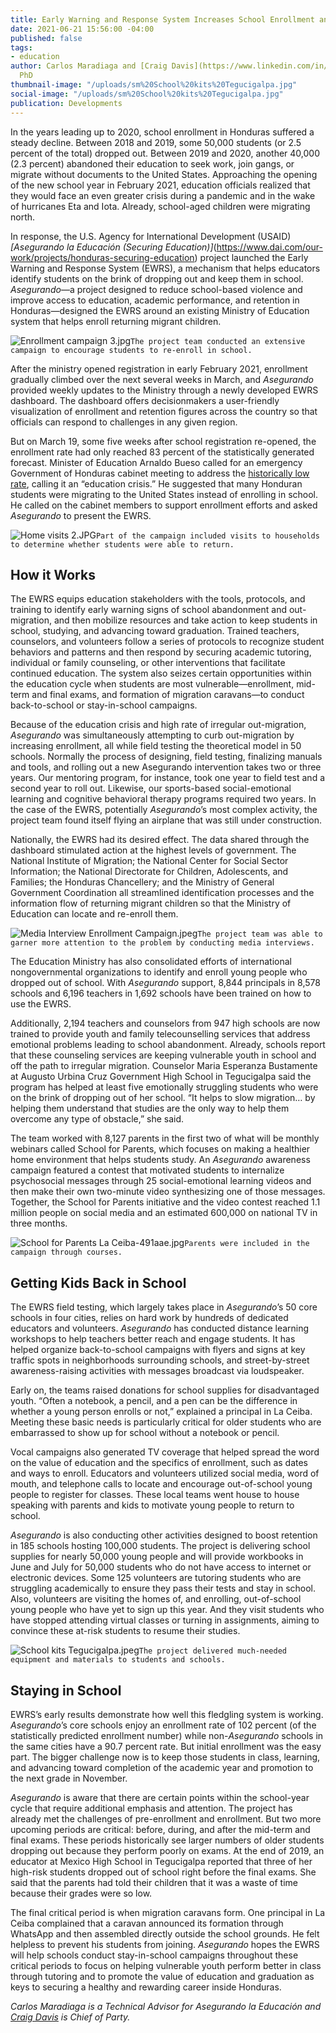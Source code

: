 ```yaml
---
title: Early Warning and Response System Increases School Enrollment and Retention
date: 2021-06-21 15:56:00 -04:00
published: false
tags:
- education
author: Carlos Maradiaga and [Craig Davis](https://www.linkedin.com/in/craig-davis-2084b761/),
  PhD
thumbnail-image: "/uploads/sm%20School%20kits%20Tegucigalpa.jpg"
social-image: "/uploads/sm%20School%20kits%20Tegucigalpa.jpg"
publication: Developments
---
```


In the years leading up to 2020, school enrollment in Honduras suffered a steady decline. Between 2018 and 2019, some 50,000 students (or 2.5 percent of the total) dropped out. Between 2019 and 2020, another 40,000 (2.3 percent) abandoned their education to seek work, join gangs, or migrate without documents to the United States. Approaching the opening of the new school year in February 2021, education officials realized that they would face an even greater crisis during a pandemic and in the wake of hurricanes Eta and Iota. Already, school-aged children were migrating north.

In response, the U.S. Agency for International Development (USAID) *[Asegurando la Educación (Securing Education)]*(https://www.dai.com/our-work/projects/honduras-securing-education) project launched the Early Warning and Response System (EWRS), a mechanism that helps educators identify students on the brink of dropping out and keep them in school. *Asegurando*—a project designed to reduce school-based violence and improve access to education, academic performance, and retention in Honduras—designed the EWRS around an existing Ministry of Education system that helps enroll returning migrant children. 




![Enrollment campaign 3.jpg](/uploads/Enrollment%20campaign%203.jpg)`The project team conducted an extensive campaign to encourage students to re-enroll in school.`

After the ministry opened registration in early February 2021, enrollment gradually climbed over the next several weeks in March, and *Asegurando* provided weekly updates to the Ministry through a newly developed EWRS dashboard. The dashboard offers decisionmakers a user-friendly visualization of enrollment and retention figures across the country so that officials can respond to challenges in any given region.

But on March 19, some five weeks after school registration re-opened, the enrollment rate had only reached 83 percent of the statistically generated forecast. Minister of Education Arnaldo Bueso called for an emergency Government of Honduras cabinet meeting to address the [historically low rate](https://contracorriente.red/en/2021/02/12/pandemic-sees-thousands-of-honduran-children-missing-out-on-school/), calling it an “education crisis.” He suggested that many Honduran students were migrating to the United States instead of enrolling in school. He called on the cabinet members to support enrollment efforts and asked *Asegurando* to present the EWRS.

![Home visits 2.JPG](/uploads/Home%20visits%202.JPG)`Part of the campaign included visits to households to determine whether students were able to return.`

## How it Works

The EWRS equips education stakeholders with the tools, protocols, and training to identify early warning signs of school abandonment and out-migration, and then mobilize resources and take action to keep students in school, studying, and advancing toward graduation. Trained teachers, counselors, and volunteers follow a series of protocols to recognize student behaviors and patterns and then respond by securing academic tutoring, individual or family counseling, or other interventions that facilitate continued education. The system also seizes certain opportunities within the education cycle when students are most vulnerable—enrollment, mid-term and final exams, and formation of migration caravans—to conduct back-to-school or stay-in-school campaigns. 

Because of the education crisis and high rate of irregular out-migration, *Asegurando* was simultaneously attempting to curb out-migration by increasing enrollment, all while field testing the theoretical model in 50 schools. Normally the process of designing, field testing, finalizing manuals and tools, and rolling out a new Asegurando intervention takes two or three years. Our mentoring program, for instance, took one year to field test and a second year to roll out. Likewise, our sports-based social-emotional learning and cognitive behavioral therapy programs required two years. In the case of the EWRS, potentially *Asegurando*’s most complex activity, the project team found itself flying an airplane that was still under construction. 

Nationally, the EWRS had its desired effect. The data shared through the dashboard stimulated action at the highest levels of government. The National Institute of Migration; the National Center for Social Sector Information; the National Directorate for Children, Adolescents, and Families; the Honduras Chancellery; and the Ministry of General Government Coordination all streamlined identification processes and the information flow of returning migrant children so that the Ministry of Education can locate and re-enroll them. 

![Media Interview Enrollment Campaign.jpeg](/uploads/Media%20Interview%20Enrollment%20Campaign.jpeg)`The project team was able to garner more attention to the problem by conducting media interviews.`

The Education Ministry has also consolidated efforts of international nongovernmental organizations to identify and enroll young people who dropped out of school. With *Asegurando* support, 8,844 principals in 8,578 schools and 6,196 teachers in 1,692 schools have been trained on how to use the EWRS. 

Additionally, 2,194 teachers and counselors from 947 high schools are now trained to provide youth and family telecounselling services that address emotional problems leading to school abandonment. Already, schools report that these counseling services are keeping vulnerable youth in school and off the path to irregular migration. Counselor Maria Esperanza Bustamente at Augusto Urbina Cruz Government High School in Tegucigalpa said the program has helped at least five emotionally struggling students who were on the brink of dropping out of her school. “It helps to slow migration… by helping them understand that studies are the only way to help them overcome any type of obstacle,” she said.

The team worked with 8,127 parents in the first two of what will be monthly webinars called School for Parents, which focuses on making a healthier home environment that helps students study. An *Asegurando* awareness campaign featured a contest that motivated students to internalize psychosocial messages through 25 social-emotional learning videos and then make their own two-minute video synthesizing one of those messages. Together, the School for Parents initiative and the video contest reached 1.1 million people on social media and an estimated 600,000 on national TV in three months. 

![School for Parents La Ceiba-491aae.jpg](/uploads/School%20for%20Parents%20La%20Ceiba-491aae.jpg)`Parents were included in the campaign through courses.`
 
## Getting Kids Back in School

The EWRS field testing, which largely takes place in *Asegurando*’s 50 core schools in four cities, relies on hard work by hundreds of dedicated educators and volunteers. *Asegurando* has conducted distance learning workshops to help teachers better reach and engage students. It has helped organize back-to-school campaigns with flyers and signs at key traffic spots in neighborhoods surrounding schools, and street-by-street awareness-raising activities with messages broadcast via loudspeaker. 

Early on, the teams raised donations for school supplies for disadvantaged youth. “Often a notebook, a pencil, and a pen can be the difference in whether a young person enrolls or not,” explained a principal in La Ceiba. Meeting these basic needs is particularly critical for older students who are embarrassed to show up for school without a notebook or pencil. 

Vocal campaigns also generated TV coverage that helped spread the word on the value of education and the specifics of enrollment, such as dates and ways to enroll. Educators and volunteers utilized social media, word of mouth, and telephone calls to locate and encourage out-of-school young people to register for classes. These local teams went house to house speaking with parents and kids to motivate young people to return to school. 

*Asegurando* is also conducting other activities designed to boost retention in 185 schools hosting 100,000 students. The project is delivering school supplies for nearly 50,000 young people and will provide workbooks in June and July for 50,000 students who do not have access to internet or electronic devices. Some 125 volunteers are tutoring students who are struggling academically to ensure they pass their tests and stay in school. Also, volunteers are visiting the homes of, and enrolling, out-of-school young people who have yet to sign up this year. And they visit students who have stopped attending virtual classes or turning in assignments, aiming to convince these at-risk students to resume their studies. 

![School kits Tegucigalpa.jpeg](/uploads/School%20kits%20Tegucigalpa.jpeg)`The project delivered much-needed equipment and materials to students and schools.`

## Staying in School

EWRS’s early results demonstrate how well this fledgling system is working. *Asegurando*’s core schools enjoy an enrollment rate of 102 percent (of the statistically predicted enrollment number) while non-*Asegurando* schools in the same cities have a 90.7 percent rate. But initial enrollment was the easy part. The bigger challenge now is to keep those students in class, learning, and advancing toward completion of the academic year and promotion to the next grade in November. 

*Asegurando* is aware that there are certain points within the school-year cycle that require additional emphasis and attention. The project has already met the challenges of pre-enrollment and enrollment. But two more upcoming periods are critical: before, during, and after the mid-term and final exams. These periods historically see larger numbers of older students dropping out because they perform poorly on exams. At the end of 2019, an educator at Mexico High School in Tegucigalpa reported that three of her high-risk students dropped out of school right before the final exams. She said that the parents had told their children that it was a waste of time because their grades were so low. 

The final critical period is when migration caravans form. One principal in La Ceiba complained that a caravan announced its formation through WhatsApp and then assembled directly outside the school grounds. He felt helpless to prevent his students from joining. *Asegurando* hopes the EWRS will help schools conduct stay-in-school campaigns throughout these critical periods to focus on helping vulnerable youth perform better in class through tutoring and to promote the value of education and graduation as keys to securing a healthy and rewarding career inside Honduras. 

*Carlos Maradiaga is a Technical Advisor for Asegurando la Educación and [Craig Davis](https://www.linkedin.com/in/craig-davis-2084b761/) is Chief of Party.* 